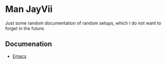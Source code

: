 # Man JayVii

Just some random documentation of random setups, which I do not want to forget
in the future.

## Documenation

- [Emacs](./emacs.md)
